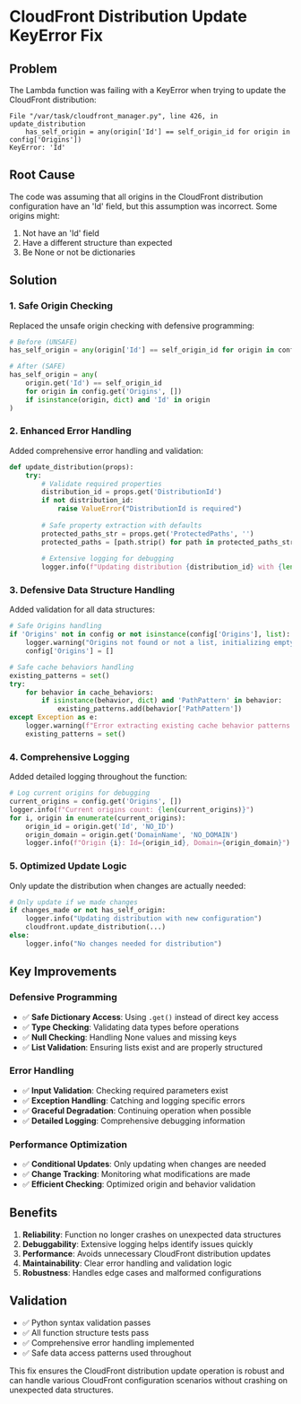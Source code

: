 # CloudFront Distribution Update KeyError Fix

## Problem
The Lambda function was failing with a KeyError when trying to update the CloudFront distribution:

```
File "/var/task/cloudfront_manager.py", line 426, in update_distribution
    has_self_origin = any(origin['Id'] == self_origin_id for origin in config['Origins'])
KeyError: 'Id'
```

## Root Cause
The code was assuming that all origins in the CloudFront distribution configuration have an 'Id' field, but this assumption was incorrect. Some origins might:
1. Not have an 'Id' field
2. Have a different structure than expected
3. Be None or not be dictionaries

## Solution

### 1. Safe Origin Checking
Replaced the unsafe origin checking with defensive programming:

```python
# Before (UNSAFE)
has_self_origin = any(origin['Id'] == self_origin_id for origin in config['Origins'])

# After (SAFE)
has_self_origin = any(
    origin.get('Id') == self_origin_id 
    for origin in config.get('Origins', [])
    if isinstance(origin, dict) and 'Id' in origin
)
```

### 2. Enhanced Error Handling
Added comprehensive error handling and validation:

```python
def update_distribution(props):
    try:
        # Validate required properties
        distribution_id = props.get('DistributionId')
        if not distribution_id:
            raise ValueError("DistributionId is required")
        
        # Safe property extraction with defaults
        protected_paths_str = props.get('ProtectedPaths', '')
        protected_paths = [path.strip() for path in protected_paths_str.split(',') if path.strip()]
        
        # Extensive logging for debugging
        logger.info(f"Updating distribution {distribution_id} with {len(protected_paths)} protected paths")
```

### 3. Defensive Data Structure Handling
Added validation for all data structures:

```python
# Safe Origins handling
if 'Origins' not in config or not isinstance(config['Origins'], list):
    logger.warning("Origins not found or not a list, initializing empty list")
    config['Origins'] = []

# Safe cache behaviors handling
existing_patterns = set()
try:
    for behavior in cache_behaviors:
        if isinstance(behavior, dict) and 'PathPattern' in behavior:
            existing_patterns.add(behavior['PathPattern'])
except Exception as e:
    logger.warning(f"Error extracting existing cache behavior patterns: {e}")
    existing_patterns = set()
```

### 4. Comprehensive Logging
Added detailed logging throughout the function:

```python
# Log current origins for debugging
current_origins = config.get('Origins', [])
logger.info(f"Current origins count: {len(current_origins)}")
for i, origin in enumerate(current_origins):
    origin_id = origin.get('Id', 'NO_ID')
    origin_domain = origin.get('DomainName', 'NO_DOMAIN')
    logger.info(f"Origin {i}: Id={origin_id}, Domain={origin_domain}")
```

### 5. Optimized Update Logic
Only update the distribution when changes are actually needed:

```python
# Only update if we made changes
if changes_made or not has_self_origin:
    logger.info("Updating distribution with new configuration")
    cloudfront.update_distribution(...)
else:
    logger.info("No changes needed for distribution")
```

## Key Improvements

### Defensive Programming
- ✅ **Safe Dictionary Access**: Using `.get()` instead of direct key access
- ✅ **Type Checking**: Validating data types before operations
- ✅ **Null Checking**: Handling None values and missing keys
- ✅ **List Validation**: Ensuring lists exist and are properly structured

### Error Handling
- ✅ **Input Validation**: Checking required parameters exist
- ✅ **Exception Handling**: Catching and logging specific errors
- ✅ **Graceful Degradation**: Continuing operation when possible
- ✅ **Detailed Logging**: Comprehensive debugging information

### Performance Optimization
- ✅ **Conditional Updates**: Only updating when changes are needed
- ✅ **Change Tracking**: Monitoring what modifications are made
- ✅ **Efficient Checking**: Optimized origin and behavior validation

## Benefits

1. **Reliability**: Function no longer crashes on unexpected data structures
2. **Debuggability**: Extensive logging helps identify issues quickly
3. **Performance**: Avoids unnecessary CloudFront distribution updates
4. **Maintainability**: Clear error handling and validation logic
5. **Robustness**: Handles edge cases and malformed configurations

## Validation
- ✅ Python syntax validation passes
- ✅ All function structure tests pass
- ✅ Comprehensive error handling implemented
- ✅ Safe data access patterns used throughout

This fix ensures the CloudFront distribution update operation is robust and can handle various CloudFront configuration scenarios without crashing on unexpected data structures.